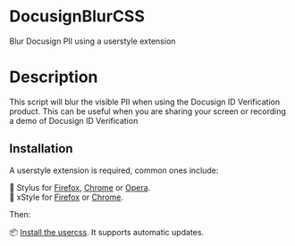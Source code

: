 # DocusignBlurCSS
Blur Docusign PII using a userstyle extension

# Description
This script will blur the visible PII when using the Docusign ID Verification product. This can be useful when you are sharing your screen or recording a demo of Docusign ID Verification

## Installation
A userstyle extension is required, common ones include:

🎨 Stylus for [Firefox](https://addons.mozilla.org/en-US/firefox/addon/styl-us/), [Chrome](https://chrome.google.com/webstore/detail/stylus/clngdbkpkpeebahjckkjfobafhncgmne) or [Opera](https://addons.opera.com/en-gb/extensions/details/stylus/).<br>
🎨 xStyle for [Firefox](https://addons.mozilla.org/firefox/addon/xstyle/) or [Chrome](https://chrome.google.com/webstore/detail/xstyle/hncgkmhphmncjohllpoleelnibpmccpj).

Then:

📦 [Install the usercss](https://github.com/cyrilthirion/DocusignBlurCSS/raw/main/docusignblur.user.css). It supports automatic updates.
